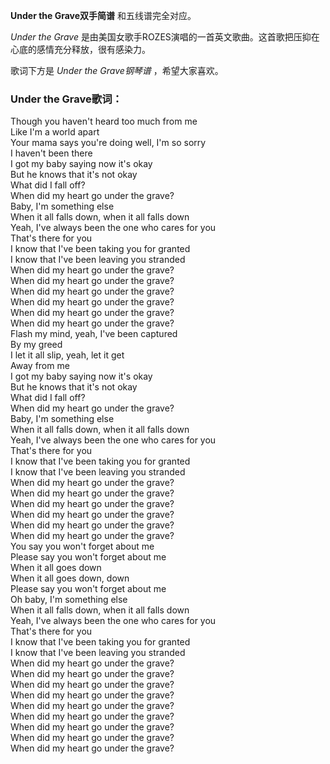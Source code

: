 

**Under the Grave双手简谱** 和五线谱完全对应。

_Under the Grave_ 是由美国女歌手ROZES演唱的一首英文歌曲。这首歌把压抑在心底的感情充分释放，很有感染力。

歌词下方是 _Under the Grave钢琴谱_ ，希望大家喜欢。

### Under the Grave歌词：

Though you haven't heard too much from me  
Like I'm a world apart  
Your mama says you're doing well, I'm so sorry  
I haven't been there  
I got my baby saying now it's okay  
But he knows that it's not okay  
What did I fall off?  
When did my heart go under the grave?  
Baby, I'm something else  
When it all falls down, when it all falls down  
Yeah, I've always been the one who cares for you  
That's there for you  
I know that I've been taking you for granted  
I know that I've been leaving you stranded  
When did my heart go under the grave?  
When did my heart go under the grave?  
When did my heart go under the grave?  
When did my heart go under the grave?  
When did my heart go under the grave?  
When did my heart go under the grave?  
Flash my mind, yeah, I've been captured  
By my greed  
I let it all slip, yeah, let it get  
Away from me  
I got my baby saying now it's okay  
But he knows that it's not okay  
What did I fall off?  
When did my heart go under the grave?  
Baby, I'm something else  
When it all falls down, when it all falls down  
Yeah, I've always been the one who cares for you  
That's there for you  
I know that I've been taking you for granted  
I know that I've been leaving you stranded  
When did my heart go under the grave?  
When did my heart go under the grave?  
When did my heart go under the grave?  
When did my heart go under the grave?  
When did my heart go under the grave?  
When did my heart go under the grave?  
You say you won't forget about me  
Please say you won't forget about me  
When it all goes down  
When it all goes down, down  
Please say you won't forget about me  
Oh baby, I'm something else  
When it all falls down, when it all falls down  
Yeah, I've always been the one who cares for you  
That's there for you  
I know that I've been taking you for granted  
I know that I've been leaving you stranded  
When did my heart go under the grave?  
When did my heart go under the grave?  
When did my heart go under the grave?  
When did my heart go under the grave?  
When did my heart go under the grave?  
When did my heart go under the grave?  
When did my heart go under the grave?  
When did my heart go under the grave?  
When did my heart go under the grave?

